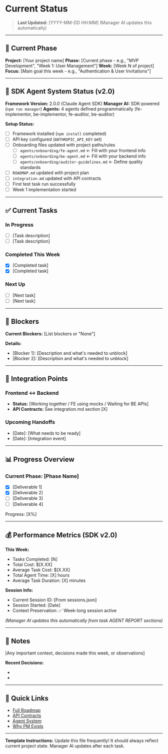 # Current Status

> **Last Updated:** [YYYY-MM-DD HH:MM] (Manager AI updates this automatically)

---

## 📍 Current Phase

**Project:** [Your project name]
**Phase:** [Current phase - e.g., "MVP Development", "Week 1: User Management"]
**Week:** [Week N of project]
**Focus:** [Main goal this week - e.g., "Authentication & User Invitations"]

---

## 🤖 SDK Agent System Status (v2.0)

**Framework Version:** 2.0.0 (Claude Agent SDK)
**Manager AI:** SDK-powered (`npm run manager`)
**Agents:** 4 agents defined programmatically (fe-implementor, be-implementor, fe-auditor, be-auditor)

**Setup Status:**
- [ ] Framework installed (`npm install` completed)
- [ ] API key configured (`ANTHROPIC_API_KEY` set)
- [ ] Onboarding files updated with project paths/rules
  - [ ] `agents/onboarding/fe-agent.md` ← Fill with your frontend info
  - [ ] `agents/onboarding/be-agent.md` ← Fill with your backend info
  - [ ] `agents/onboarding/auditor-guidelines.md` ← Define quality standards
- [ ] `ROADMAP.md` updated with project plan
- [ ] `integration.md` updated with API contracts
- [ ] First test task run successfully
- [ ] Week 1 implementation started

---

## ✅ Current Tasks

### In Progress
- [ ] [Task description]
- [ ] [Task description]

### Completed This Week
- [x] [Completed task]
- [x] [Completed task]

### Next Up
- [ ] [Next task]
- [ ] [Next task]

---

## 🚧 Blockers

**Current Blockers:** [List blockers or "None"]

**Details:**
- [Blocker 1]: [Description and what's needed to unblock]
- [Blocker 2]: [Description and what's needed to unblock]

---

## 🔗 Integration Points

### Frontend ↔ Backend
- **Status:** [Working together / FE using mocks / Waiting for BE APIs]
- **API Contracts:** See integration.md section [X]

### Upcoming Handoffs
- [Date]: [What needs to be ready]
- [Date]: [Integration event]

---

## 📊 Progress Overview

### Current Phase: [Phase Name]
- [x] [Deliverable 1]
- [x] [Deliverable 2]
- [ ] [Deliverable 3]
- [ ] [Deliverable 4]

Progress: [X%]

---

## 💰 Performance Metrics (SDK v2.0)

**This Week:**
- Tasks Completed: [N]
- Total Cost: $[X.XX]
- Average Task Cost: $[X.XX]
- Total Agent Time: [X] hours
- Average Task Duration: [X] minutes

**Session Info:**
- Current Session ID: [From sessions.json]
- Session Started: [Date]
- Context Preservation: ✅ Week-long session active

*(Manager AI updates this automatically from task AGENT REPORT sections)*

---

## 📝 Notes

[Any important context, decisions made this week, or observations]

**Recent Decisions:**
- [Decision 1]: [Rationale]
- [Decision 2]: [Rationale]

---

## 🔄 Quick Links

- [Full Roadmap](ROADMAP.md)
- [API Contracts](integration.md)
- [Agent System](agents/README.md)
- [Why PM Exists](logs/00-GENESIS.md)

---

**Template Instructions:** Update this file frequently! It should always reflect current project state. Manager AI updates after each task.
